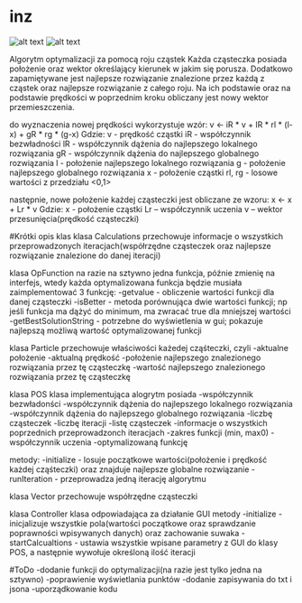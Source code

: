 # inz
![alt text](https://github.com/krysztok/screen-gui1.png)
![alt text](https://github.com/krysztok/screen-gui2.png)

Algorytm optymalizacji za pomocą roju cząstek
Każda cząsteczka posiada położenie oraz wektor określający kierunek w jakim się porusza. Dodatkowo zapamiętywane jest najlepsze rozwiązanie znalezione przez każdą z cząstek oraz najlepsze rozwiązanie z całego roju. Na ich podstawie oraz na podstawie prędkości w poprzednim kroku obliczany jest nowy wektor przemieszczenia. 

do wyznaczenia nowej prędkości wykorzystuje wzór:
v <- iR * v + lR * rl * (l-x) + gR * rg * (g-x)
Gdzie:
	v - prędkość cząstki
	iR - współczynnik bezwładności
	lR - współczynnik dążenia do najlepszego lokalnego rozwiązania
	gR - współczynnik dążenia do najlepszego globalnego rozwiązania
	l - położenie najlepszego lokalnego rozwiązania
	g - położenie najlepszego globalnego rozwiązania
	x - położenie cząstki
	rl, rg - losowe wartości z przedziału <0,1>

następnie, nowe położenie każdej cząsteczki jest obliczane ze wzoru:
x <- x + Lr * v
Gdzie:
	x - położenie cząstki 
	Lr – współczynnik uczenia
	v – wektor przesunięcia(prędkość cząsteczki)


#Krótki opis klas
klasa Calculations
przechowuje informacje o wszystkich przeprowadzonych iteracjach(współrzędne cząsteczek oraz najlepsze rozwiązanie znalezione do danej iteracji)

klasa OpFunction
na razie na sztywno jedna funkcja, późnie zmienię na interfejs, wtedy każda optymalizowana funkcja będzie musiała zaimplementować 3 funkcję:
-getvalue - obliczenie wartości funkcji dla danej cząsteczki
-isBetter - metoda porównująca dwie wartości funkcji; np jeśli funkcja ma dążyć do minimum, ma zwracać true dla mniejszej wartości
-getBestSolutionString - potrzebne do wyświetlenia w gui; pokazuje najlepszą możliwą wartość optymalizowanej funkcji

klasa Particle
przechowuje właściwości każedej cząśteczki, czyli
-aktualne położenie
-aktualną prędkość
-położenie najlepszego znalezionego rozwiązania przez tę cząsteczkę
-wartość najlepszego znalezionego rozwiązania przez tę cząsteczkę

klasa POS
klasa implementująca alogrytm 
posiada
-współczynnik bezwładonści
-współczynnik dążenia do najlepszego lokalnego rozwiązania
-współczynnik dążenia do najlepszego globalnego rozwiązania
-liczbę cząsteczek
-liczbę iteracji
-listę cząsteczek
-informacje o wszystkich poprzednich przeprowadzonch iteracjach
-zakres funkcji (min, max0)
-współczynnik uczenia
-optymalizowaną funkcję

metody:
-initialize - losuje początkowe wartości(położenie i prędkość każdej cząśteczki) oraz znajduje najlepsze globalne rozwiązanie
-runIteration - przeprowadza jedną iterację algorytmu

klasa Vector
przechowuje współrzędne cząsteczki

klasa Controller
klasa odpowiadająca za działanie GUI
metody
-initialize - inicjalizuje wszystkie pola(wartości początkowe oraz sprawdzanie poprawności wpisywanych danych) oraz zachowanie suwaka
-startCalcualtions - ustawia wszystkie wpisane parametry z GUI do klasy POS, a następnie wywołuje określoną ilość iteracji

#ToDo
-dodanie funkcji do optymalizacji(na razie jest tylko jedna na sztywno)
-poprawienie wyświetlania punktów
-dodanie zapisywania do txt i jsona
-uporządkowanie kodu